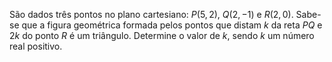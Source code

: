 São dados três pontos no plano cartesiano: $P(5,2)$, $Q(2,-1)$ e $R(2,0)$. Sabe-se que a figura geométrica formada pelos pontos que distam $k$ da reta $PQ$ e $2k$ do ponto $R$ é um triângulo. Determine o valor de $k$, sendo $k$ um número real positivo.